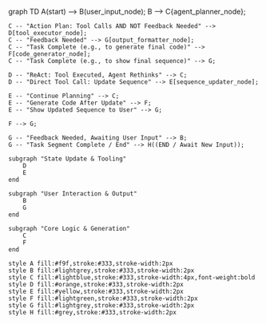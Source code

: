 graph TD
A(start) --> B(user_input_node);
B --> C{agent_planner_node};

    C -- "Action Plan: Tool Calls AND NOT Feedback Needed" --> D[tool_executor_node];
    C -- "Feedback Needed" --> G[output_formatter_node];
    C -- "Task Complete (e.g., to generate final code)" --> F[code_generator_node];
    C -- "Task Complete (e.g., to show final sequence)" --> G;

    D -- "ReAct: Tool Executed, Agent Rethinks" --> C;
    D -- "Direct Tool Call: Update Sequence" --> E[sequence_updater_node];

    E -- "Continue Planning" --> C;
    E -- "Generate Code After Update" --> F;
    E -- "Show Updated Sequence to User" --> G;

    F --> G;

    G -- "Feedback Needed, Awaiting User Input" --> B;
    G -- "Task Segment Complete / End" --> H((END / Await New Input));

    subgraph "State Update & Tooling"
        D
        E
    end

    subgraph "User Interaction & Output"
        B
        G
    end

    subgraph "Core Logic & Generation"
        C
        F
    end

    style A fill:#f9f,stroke:#333,stroke-width:2px
    style B fill:#lightgrey,stroke:#333,stroke-width:2px
    style C fill:#lightblue,stroke:#333,stroke-width:4px,font-weight:bold
    style D fill:#orange,stroke:#333,stroke-width:2px
    style E fill:#yellow,stroke:#333,stroke-width:2px
    style F fill:#lightgreen,stroke:#333,stroke-width:2px
    style G fill:#lightgrey,stroke:#333,stroke-width:2px
    style H fill:#grey,stroke:#333,stroke-width:2px
